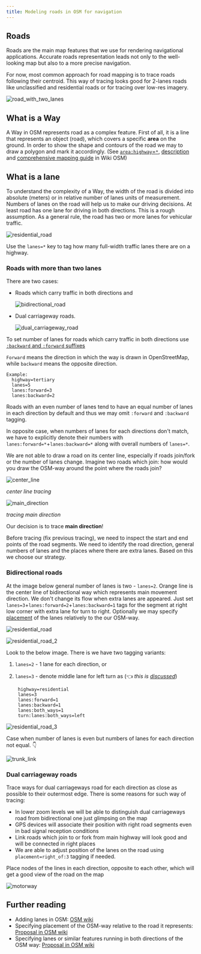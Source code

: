 ```yaml
---
title: Modeling roads in OSM for navigation
---
```


## Roads
Roads are the main map features that we use for rendering navigational applications. Accurate roads representation leads not only to the well-looking map but also to a more precise navigation.

For now, most common approach for road mapping is to trace roads following their centroid. This way of tracing looks good for 2-lanes roads like unclassified and residential roads or for tracing over low-res imagery.

![road_with_two_lanes](https://cloud.githubusercontent.com/assets/369696/13230189/1bc4b308-d9ad-11e5-88b7-f85fcd290926.png)

## What is a Way

A Way in OSM represents road as a complex feature. First of all, it is a line that represents an object (road), which covers a specific **area** on the ground.  In order to show the shape  and contours of the road we may to draw a polygon and mark it accordingly. (See [`area:highway`=`*`](http://wiki.openstreetmap.org/wiki/Key:area:highway),  [description](http://wiki.openstreetmap.org/wiki/Proposed_features/Street_area) and [comprehensive mapping guide](http://wiki.openstreetmap.org/wiki/Proposed_features/area_highway/mapping_guidelines) in Wiki OSM)

## What is a lane

To understand the complexity of a Way, the width of the road is divided into absolute (meters) or in relative number of lanes units of measurement. Numbers of lanes on the road will help us to make our driving decisions. At least road has one lane for  driving in both directions. This is a rough assumption. As a general rule, the road has two or more lanes for vehicular traffic.

![residential_road](https://cloud.githubusercontent.com/assets/369696/13223732/34cf7ffa-d98e-11e5-9a33-8f40f6498004.png)

Use the `lanes=*` key to tag how many full-width traffic lanes there are on a highway.

### Roads with more than two lanes

There are two cases:

- Roads which carry traffic in both directions and

  ![bidirectional_road](https://cloud.githubusercontent.com/assets/369696/13230341/9f9db6c0-d9ad-11e5-9f5d-53dd80b40f67.png)

- Dual carriageway roads.

  ![dual_carriageway_road](https://cloud.githubusercontent.com/assets/369696/13230427/fe21579c-d9ad-11e5-86ba-38107d469c54.png)

To set number of lanes for roads which carry traffic in both directions use [`:backward` and `:forward` suffixes](http://wiki.openstreetmap.org/wiki/Forward_%26_backward,_left_%26_right#Forward_and_backward)

`Forward` means the direction in which the way is drawn in OpenStreetMap, while `backward` means the opposite direction.

    Example:
      highway=tertiary
      lanes=5
      lanes:forward=3   
      lanes:backward=2

Roads with an even number of lanes tend to have an equal number of lanes in each direction by default and thus we may omit `:forward` and `:backward` tagging.

In opposite case, when numbers of lanes for each directions don't match, we have to explicitly denote their numbers with `lanes:forward=*`+`lanes:backward=*` along with overall numbers of `lanes=*`.

We are not able to draw a road on its center line,  especially if roads join/fork or the number of lanes change. Imagine two roads which join: how would you draw the OSM-way around the point where the roads join?

  ![center_line](https://wiki.openstreetmap.org/w/images/4/47/Lane_Placement_2.png)

  _center line tracing_

  ![main_direction](https://wiki.openstreetmap.org/w/images/e/e4/Lane_Placement_3.png)

  _tracing main direction_

Our decision is to trace **main direction**!

Before tracing (fix previous tracing), we need to inspect the start and end points of the road segments. We need to identify the road direction, general numbers of lanes and the places where there are extra lanes. Based on this we choose our strategy.

### Bidirectional roads

At the image below general number of lanes is two - `lanes=2`. Orange line is the center line of bidirectional way which represents main movement direction. We don't change its flow when extra lanes are appeared. Just set `lanes=3`+`lanes:forward=2`+`lanes:backward=1` tags for the segment at right low corner with extra lane for turn to right. Optionally we may specify [placement](https://wiki.openstreetmap.org/wiki/Proposed_features/placement) of the lanes relatively to the our OSM-way.

  ![residential_road](https://cloud.githubusercontent.com/assets/369696/13223732/34cf7ffa-d98e-11e5-9a33-8f40f6498004.png)

  ![residential_road_2](https://cloud.githubusercontent.com/assets/369696/13228435/ae570094-d9a4-11e5-9f3c-4737112a7932.png)

Look to the below image. There is we have two tagging variants:

1. `lanes=2` - 1 lane for each direction, or

2. `lanes=3` - denote middle lane for left turn as (:point_left: _this is [discussed](http://wiki.openstreetmap.org/wiki/Proposed_features/Suffix_both_ways)_)

        highway=residential
        lanes=3
        lanes:forward=1
        lanes:backward=1
        lanes:both_ways=1
        turn:lanes:both_ways=left

  ![residential_road_3](https://cloud.githubusercontent.com/assets/369696/13229045/ab01d6f0-d9a7-11e5-8d8a-1fe5518c84a5.png)

  Case when number of lanes is even but numbers of lanes for each direction not equal. :point_down:

  ![trunk_link](https://cloud.githubusercontent.com/assets/369696/13229897/b09a811c-d9ab-11e5-935e-25906c94585b.png)

### Dual carriageway roads

Trace ways for dual carriageways road for each direction as close as possible to their outermost edge. There is some reasons for such way of tracing:
  - In lower zoom levels we will be able to distinguish dual carriageways road from bidirectional one just glimpsing on the map
  - GPS devices will associate their position with right road segments even in bad signal reception conditions
  - Link roads which join to or fork from main highway will look good and will be connected in right places
  - We are able to adjust position of the lanes on the road using `placement=right_of:3` tagging if needed.

Place nodes of the lines in each direction, opposite to each other, which will get a good view of the road on the map

  ![motorway](https://cloud.githubusercontent.com/assets/369696/13231932/5b417e00-d9b5-11e5-854e-dbed2d209d7c.png)

## Further reading

* Adding lanes in OSM: [OSM wiki](http://wiki.openstreetmap.org/wiki/Key:lanes)
* Specifying placement of the OSM-way relative to the road it represents: [Proposal in OSM wiki](http://wiki.openstreetmap.org/wiki/Proposed_features/placement)
* Specifying lanes or similar features running in both directions of the OSM way: [Proposal in OSM wiki](http://wiki.openstreetmap.org/wiki/Proposed_features/Suffix_both_ways)
